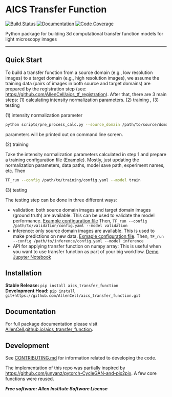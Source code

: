 # AICS Transfer Function

[![Build Status](https://github.com/AllenCell/aics_transfer_function/workflows/Build%20Master/badge.svg)](https://github.com/AllenCell/aics_transfer_function/actions)
[![Documentation](https://github.com/AllenCell/aics_transfer_function/workflows/Documentation/badge.svg)](https://AllenCell.github.io/aics_transfer_function)
[![Code Coverage](https://codecov.io/gh/AllenCell/aics_transfer_function/branch/main/graph/badge.svg)](https://codecov.io/gh/AllenCell/aics_transfer_function)

Python package for building 3d computational transfer function models for light microscopy images

---


## Quick Start

To build a transfer function from a source domain (e.g., low resolution images) to a target domain (e.g., high resolution images), we assume the training data (pairs of images in both source and target domains) are prepared by the registration step (see: https://github.com/AllenCell/aics_tf_registration). After that, there are 3 main steps: (1) calculating intensity normalization parameters. (2) training , (3) testing

(1) intensity normalization parameter
```bash
python scripts/pre_process_calc.py --source_domain /path/to/source/domain/data --target_domain /path/to/target/domain/data
```

parameters will be printed out on command line screen.

(2) training

Take the intensity normalization parameters calculated in step 1 and prepare a training configuration file ([Example](https://github.com/AllenCell/aics_transfer_function/blob/main/aics_transfer_function/config/transfer_function_training_example.yaml)). Mostly, just updating the normalization parameters, data paths, model save path, experiment names, etc. Then

```bash
TF_run --config /path/to/training/config.yaml --model train
```

(3) testing

The testing step can be done in three different ways: 
* validation: both source domain images and target domain images (ground truth) are available. This can be used to validate the model performance. [Example configuration file](https://github.com/AllenCell/aics_transfer_function/blob/main/aics_transfer_function/config/transfer_function_validation_example.yaml) Then, `TF_run --config /path/to/validation/config.yaml --model validation`
* inference: only source domain images are available. This is used to make predictions on new data. [Exmaple configuration file](https://github.com/AllenCell/aics_transfer_function/blob/main/aics_transfer_function/config/transfer_function_inference_example.yaml). Then, `TF_run --config /path/to/inference/config.yaml --model inference`
* API for applying transfer function on numpy array: This is useful when you want to use transfer function as part of your big workflow. [Demo Jupyter Notebook](https://github.com/AllenCell/aics_transfer_function/blob/main/playbook/apply_tf_on_numpy_array.ipynb)

## Installation
**Stable Release:** `pip install aics_transfer_function`<br>
**Development Head:** `pip install git+https://github.com/AllenCell/aics_transfer_function.git`

## Documentation
For full package documentation please visit [AllenCell.github.io/aics_transfer_function](https://AllenCell.github.io/aics_transfer_function).

## Development
See [CONTRIBUTING.md](CONTRIBUTING.md) for information related to developing the code.


The implementation of this repo was partially inspired by https://github.com/junyanz/pytorch-CycleGAN-and-pix2pix. A few core functions were reused. 

***Free software: Allen Institute Software License***

